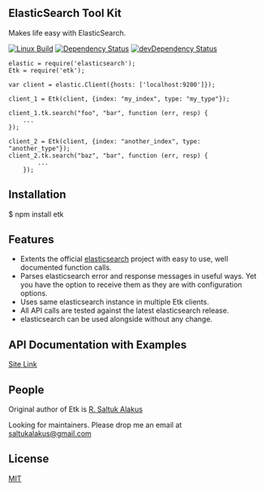 ## ElasticSearch Tool Kit

Makes life easy with ElasticSearch.

[![Linux Build][travis-image]][travis-url]
[![Dependency Status][david-dm-dev-image]][david-dm-dev-url]
[![devDependency Status][david-dm-devDep-image]][david-dm-devDep-url]

    elastic = require('elasticsearch');
    Etk = require('etk');

    var client = elastic.Client({hosts: ['localhost:9200']});

    client_1 = Etk(client, {index: "my_index", type: "my_type"});
    
    client_1.tk.search("foo", "bar", function (err, resp) {
        ...
    });

    client_2 = Etk(client, {index: "another_index", type: "another_type"});
    client_2.tk.search("baz", "bar", function (err, resp) {
            ...
        });

## Installation
$ npm install etk

## Features
* Extents the official [elasticsearch](https://github.com/elastic/elasticsearch-js) project with easy to use, well documented function calls.
* Parses elasticsearch error and response messages in useful ways. Yet you have the option to receive them as they are with configuration options.
* Uses same elasticsearch instance in multiple Etk clients.
* All API calls are tested against the latest elasticsearch release.
* elasticsearch can be used alongside without any change.

## API Documentation with Examples
[Site Link](http://saltukalakus.github.io/etk)

## People

Original author of Etk is [R. Saltuk Alakus](https://github.com/saltukalakus)

Looking for maintainers. Please drop me an email at saltukalakus@gmail.com

## License

[MIT](LICENSE)

[travis-image]: https://travis-ci.org/saltukalakus/etk.svg?branch=master
[travis-url]: https://travis-ci.org/saltukalakus/etk
[david-dm-dev-image]: https://david-dm.org/saltukalakus/etk.svg?style=flat
[david-dm-dev-url]: https://david-dm.org/saltukalakus/etk
[david-dm-devDep-image]: https://david-dm.org/saltukalakus/etk/dev-status.svg?style=flat
[david-dm-devDep-url]: https://david-dm.org/saltukalakus/etk#info=devDependencies
